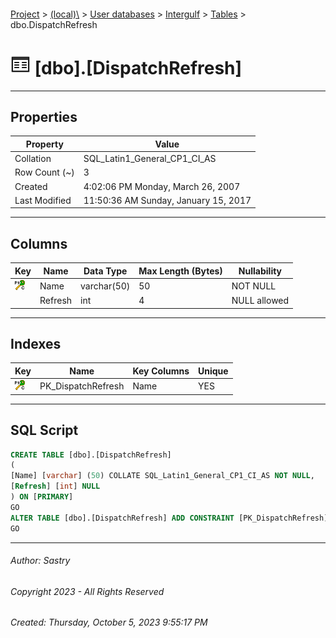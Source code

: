 #### 

[Project](../../../../index.md) > [(local)\\](../../../index.md) > [User databases](../../index.md) > [Intergulf](../index.md) > [Tables](Tables.md) > dbo.DispatchRefresh

# ![Tables](../../../../Images/Table32.png) [dbo].[DispatchRefresh]

---

## <a name="#properties"></a>Properties

| Property | Value |
|---|---|
| Collation | SQL_Latin1_General_CP1_CI_AS |
| Row Count (~) | 3 |
| Created | 4:02:06 PM Monday, March 26, 2007 |
| Last Modified | 11:50:36 AM Sunday, January 15, 2017 |


---

## <a name="#columns"></a>Columns

| Key | Name | Data Type | Max Length (Bytes) | Nullability |
|---|---|---|---|---|
| [![Cluster Primary Key PK_DispatchRefresh: Name](../../../../Images/pkcluster.png)](#indexes) | Name | varchar(50) | 50 | NOT NULL |
|  | Refresh | int | 4 | NULL allowed |


---

## <a name="#indexes"></a>Indexes

| Key | Name | Key Columns | Unique |
|---|---|---|---|
| [![Cluster Primary Key PK_DispatchRefresh: Name](../../../../Images/pkcluster.png)](#indexes) | PK_DispatchRefresh | Name | YES |


---

## <a name="#sqlscript"></a>SQL Script

```sql
CREATE TABLE [dbo].[DispatchRefresh]
(
[Name] [varchar] (50) COLLATE SQL_Latin1_General_CP1_CI_AS NOT NULL,
[Refresh] [int] NULL
) ON [PRIMARY]
GO
ALTER TABLE [dbo].[DispatchRefresh] ADD CONSTRAINT [PK_DispatchRefresh] PRIMARY KEY CLUSTERED ([Name]) ON [PRIMARY]
GO

```


---

###### Author:  Sastry

###### Copyright 2023 - All Rights Reserved

###### Created: Thursday, October 5, 2023 9:55:17 PM

